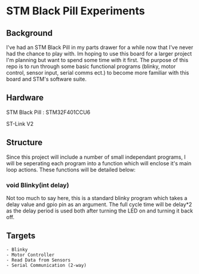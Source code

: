 # STM Black Pill Experiments

## Background

I've had an STM Black Pill in my parts drawer for a while now that I've never had the chance to play with. Im hoping to use this board for a larger project I'm planning but want to spend some time with it first. The purpose of this repo is to run through some basic functional programs (blinky, motor control, sensor input, serial comms ect.) to become more familiar with this board and STM's software suite.

## Hardware

STM Black Pill : STM32F401CCU6

ST-Link V2

## Structure

Since this project will include a number of small independant programs, I will be seperating each program into a function which will enclose it's main loop actions. These functions will be detailed below:

### void Blinky(int delay)

Not too much to say here, this is a standard blinky program which takes a delay value and gpio pin as an argument. The full cycle time will be delay*2 as the delay period is used both after turning the LED on and turning it back off.

## Targets

    - Blinky 
    - Motor Controller
    - Read Data from Sensors
    - Serial Communication (2-way)

